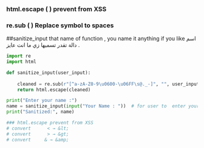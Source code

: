 ### html.escape ( )   prevent from XSS
### re.sub ( )      Replace symbol  to spaces 
##sanitize_input that name of function , you name it anything if you like 
   اسم دالة تقدر تسميها زي ما انت عايز .

```python
import re
import html

def sanitize_input(user_input):
   
    cleaned = re.sub(r"[^a-zA-Z0-9\u0600-\u06FF\s@._-]", "", user_input)     # Replace symbol  to spaces 
    return html.escape(cleaned)

print("Enter your name :")
name = sanitize_input(input("Your Name : "))  # for user to  enter your name 
print("Sanitized:", name)

### html.escape prevent from XSS 
# convert      < → &lt;   
# convert      > → &gt;
# convert     & → &amp;
